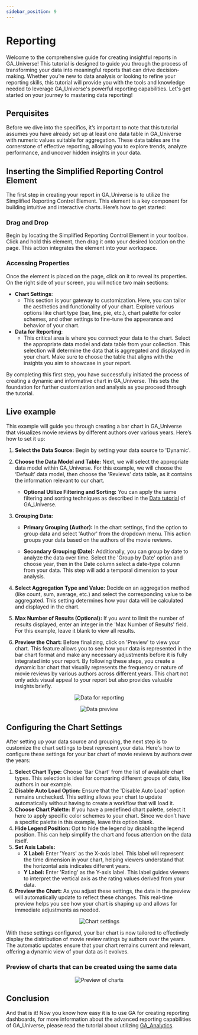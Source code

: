 ```yaml
---
sidebar_position: 9
---
```

# Reporting

Welcome to the comprehensive guide for creating insightful reports in GA_Universe! This tutorial is designed to guide you through the process of transforming your data into meaningful reports that can drive decision-making. Whether you’re new to data analysis or looking to refine your reporting skills, this tutorial will provide you with the tools and knowledge needed to leverage GA_Universe's powerful reporting capabilities. Let's get started on your journey to mastering data reporting!

## Perquisites

Before we dive into the specifics, it’s important to note that this tutorial assumes you have already set up at least one data table in GA_Universe with numeric values suitable for aggregation. These data tables are the cornerstone of effective reporting, allowing you to explore trends, analyze performance, and uncover hidden insights in your data.

## Inserting the Simplified Reporting Control Element

The first step in creating your report in GA_Universe is to utilize the Simplified Reporting Control Element. This element is a key component for building intuitive and interactive charts. Here’s how to get started:

### Drag and Drop

Begin by locating the Simplified Reporting Control Element in your toolbox. Click and hold this element, then drag it onto your desired location on the page. This action integrates the element into your workspace.

### Accessing Properties

Once the element is placed on the page, click on it to reveal its properties. On the right side of your screen, you will notice two main sections:

- **Chart Settings**:
  - This section is your gateway to customization. Here, you can tailor the aesthetics and functionality of your chart. Explore various options like chart type (bar, line, pie, etc.), chart palette for color schemes, and other settings to fine-tune the appearance and behavior of your chart.
- **Data for Reporting**:
  - This critical area is where you connect your data to the chart. Select the appropriate data model and data table from your collection. This selection will determine the data that is aggregated and displayed in your chart. Make sure to choose the table that aligns with the insights you aim to showcase in your report.

By completing this first step, you have successfully initiated the process of creating a dynamic and informative chart in GA_Universe. This sets the foundation for further customization and analysis as you proceed through the tutorial.

## Live example

This example will guide you through creating a bar chart in GA_Universe that visualizes movie reviews by different authors over various years. Here’s how to set it up:

1. **Select the Data Source:** Begin by setting your data source to 'Dynamic'.
2. **Choose the Data Model and Table:** Next, we will select the appropriate data model within GA_Universe. For this example, we will choose the ‘Default’ data model, then choose the 'Reviews' data table, as it contains the information relevant to our  chart.
    - **Optional Utilize Filtering and Sorting:** You can apply the same filtering and sorting techniques as described in the [Data tutorial](./data.md) of GA_Universe.
3. **Grouping Data:**
    - **Primary Grouping (Author):** In the chart settings, find the option to group data and select 'Author' from the dropdown menu. This action groups your data based on the authors of the movie reviews.

    - **Secondary Grouping (Date):** Additionally, you can group by date to analyze the data over time. Select the 'Group by Date' option and choose year, then in the Date column select a date-type column from your data. This step will add a temporal dimension to your analysis.

4. **Select Aggregation Type and Value:** Decide on an aggregation method (like count, sum, average, etc.) and select the corresponding value to be aggregated. This setting determines how your data will be calculated and displayed in the chart.
5. **Max Number of Results (Optional):** If you want to limit the number of results displayed, enter an integer in the 'Max Number of Results' field. For this example, leave it blank to view all results.
6. **Preview the Chart:** Before finalizing, click on 'Preview' to view your chart. This feature allows you to see how your data is represented in the bar chart format and make any necessary adjustments before it is fully integrated into your report.
By following these steps, you create a dynamic bar chart that visually represents the frequency or nature of movie reviews by various authors across different years. This chart not only adds visual appeal to your report but also provides valuable insights briefly.

<center>

![Data for reporting](../../static/img/simplified_reporting1.png)

</center>

<center>

![Data preview](../../static/img/simplified_reporting2.png)

</center>

## Configuring the Chart Settings

After setting up your data source and grouping, the next step is to customize the chart settings to best represent your data. Here's how to configure these settings for your bar chart of movie reviews by authors over the years:

1. **Select Chart Type:** Choose 'Bar Chart' from the list of available chart types. This selection is ideal for comparing different groups of data, like authors in our example.
2. **Disable Auto Load Option:** Ensure that the 'Disable Auto Load' option remains unchecked. This setting allows your chart to update automatically without having to create a workflow that will load it.
3. **Choose Chart Palette:** If you have a predefined chart palette, select it here to apply specific color schemes to your chart. Since we don’t have a specific palette in this example, leave this option blank.
4. **Hide Legend Position:** Opt to hide the legend by disabling the legend position. This can help simplify the chart and focus attention on the data itself.
5. **Set Axis Labels:**
    - **X Label:** Enter 'Years' as the X-axis label. This label will represent the time dimension in your chart, helping viewers understand that the horizontal axis indicates different years.
    - **Y Label:** Enter 'Rating' as the Y-axis label. This label guides viewers to interpret the vertical axis as the rating values derived from your data.
6. **Preview the Chart:** As you adjust these settings, the data in the preview will automatically update to reflect these changes. This real-time preview helps you see how your chart is shaping up and allows for immediate adjustments as needed.

<center>

![Chart settings](../../static/img/simplified_reporting3.png)

</center>

With these settings configured, your bar chart is now tailored to effectively display the distribution of movie review ratings by authors over the years. The automatic updates ensure that your chart remains current and relevant, offering a dynamic view of your data as it evolves.

### Preview of charts that can be created using the same data

<center>

![Preview of charts](../../static/img/simplified_reporting4.png)

</center>

## Conclusion

And that is it! Now you know how easy it is to use GA for creating reporting dashboards, for more information about the advanced reporting capabilities of GA_Universe, please read the tutorial about utilizing [GA_Analytics](./ga-analytics.md).
